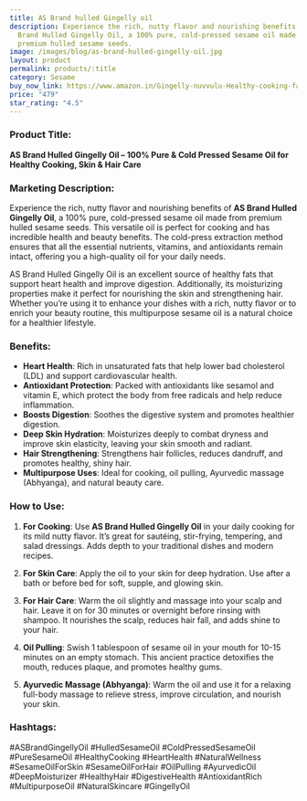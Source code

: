 ```yaml
---
title: AS Brand hulled Gingelly oil
description: Experience the rich, nutty flavor and nourishing benefits of AS
  Brand Hulled Gingelly Oil, a 100% pure, cold-pressed sesame oil made from
  premium hulled sesame seeds.
image: /images/blog/as-brand-hulled-gingelly-oil.jpg
layout: product
permalink: products/:title
category: Sesame
buy_now_link: https://www.amazon.in/Gingelly-nuvvulu-Healthy-cooking-favorite/dp/B0D1Y8Q7BM/ref=sr_1_31?crid=A4KOR1T28SZX&tag=ayushmonk-21
price: "479"
star_rating: "4.5"
---
```

### Product Title:
**AS Brand Hulled Gingelly Oil – 100% Pure & Cold Pressed Sesame Oil for Healthy Cooking, Skin & Hair Care**

### Marketing Description:
Experience the rich, nutty flavor and nourishing benefits of **AS Brand Hulled Gingelly Oil**, a 100% pure, cold-pressed sesame oil made from premium hulled sesame seeds. This versatile oil is perfect for cooking and has incredible health and beauty benefits. The cold-press extraction method ensures that all the essential nutrients, vitamins, and antioxidants remain intact, offering you a high-quality oil for your daily needs.

AS Brand Hulled Gingelly Oil is an excellent source of healthy fats that support heart health and improve digestion. Additionally, its moisturizing properties make it perfect for nourishing the skin and strengthening hair. Whether you’re using it to enhance your dishes with a rich, nutty flavor or to enrich your beauty routine, this multipurpose sesame oil is a natural choice for a healthier lifestyle.

### Benefits:
- **Heart Health**: Rich in unsaturated fats that help lower bad cholesterol (LDL) and support cardiovascular health.
- **Antioxidant Protection**: Packed with antioxidants like sesamol and vitamin E, which protect the body from free radicals and help reduce inflammation.
- **Boosts Digestion**: Soothes the digestive system and promotes healthier digestion.
- **Deep Skin Hydration**: Moisturizes deeply to combat dryness and improve skin elasticity, leaving your skin smooth and radiant.
- **Hair Strengthening**: Strengthens hair follicles, reduces dandruff, and promotes healthy, shiny hair.
- **Multipurpose Uses**: Ideal for cooking, oil pulling, Ayurvedic massage (Abhyanga), and natural beauty care.

### How to Use:
1. **For Cooking**: Use **AS Brand Hulled Gingelly Oil** in your daily cooking for its mild nutty flavor. It’s great for sautéing, stir-frying, tempering, and salad dressings. Adds depth to your traditional dishes and modern recipes.

2. **For Skin Care**: Apply the oil to your skin for deep hydration. Use after a bath or before bed for soft, supple, and glowing skin.

3. **For Hair Care**: Warm the oil slightly and massage into your scalp and hair. Leave it on for 30 minutes or overnight before rinsing with shampoo. It nourishes the scalp, reduces hair fall, and adds shine to your hair.

4. **Oil Pulling**: Swish 1 tablespoon of sesame oil in your mouth for 10-15 minutes on an empty stomach. This ancient practice detoxifies the mouth, reduces plaque, and promotes healthy gums.

5. **Ayurvedic Massage (Abhyanga)**: Warm the oil and use it for a relaxing full-body massage to relieve stress, improve circulation, and nourish your skin.

### Hashtags:
#ASBrandGingellyOil #HulledSesameOil #ColdPressedSesameOil #PureSesameOil #HealthyCooking #HeartHealth #NaturalWellness #SesameOilForSkin #SesameOilForHair #OilPulling #AyurvedicOil #DeepMoisturizer #HealthyHair #DigestiveHealth #AntioxidantRich #MultipurposeOil #NaturalSkincare #GingellyOil
